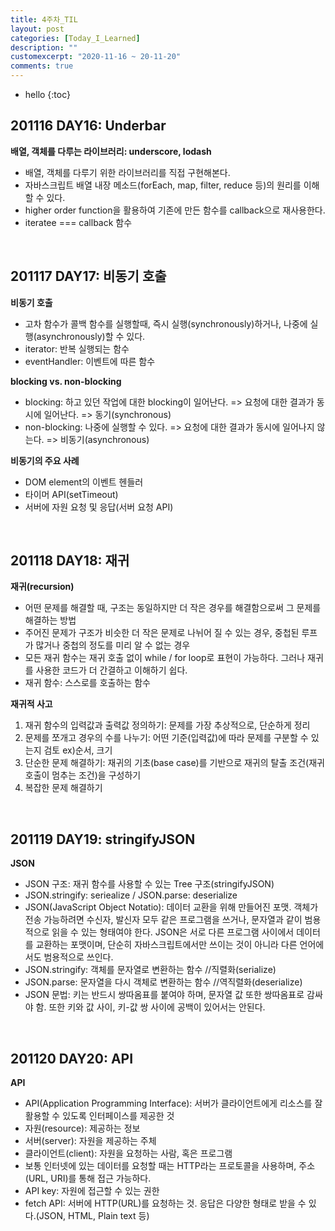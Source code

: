 ```yaml
---
title: 4주차_TIL
layout: post
categories: [Today_I_Learned]
description: ""
customexcerpt: "2020-11-16 ~ 20-11-20"
comments: true
---
```


* hello
{:toc}


## 201116 DAY16: Underbar ##

 **배열, 객체를 다루는 라이브러리: underscore, lodash**
 - 배열, 객체를 다루기 위한 라이브러리를 직접 구현해본다.
 - 자바스크립트 배열 내장 메소드(forEach, map, filter, reduce 등)의 원리를 이해할 수 있다.
 - higher order function을 활용하여 기존에 만든 함수를 callback으로 재사용한다.
 - iteratee === callback 함수
 
 <br>

## 201117 DAY17: 비동기 호출 ##

 **비동기 호출**
 - 고차 함수가 콜백 함수를 실행할때, 즉시 실행(synchronously)하거나, 나중에 실행(asynchronously)할 수 있다.
 - iterator: 반복 실행되는 함수
 - eventHandler: 이벤트에 따른 함수
 
 **blocking vs. non-blocking**
 - blocking: 하고 있던 작업에 대한 blocking이 일어난다. => 요청에 대한 결과가 동시에 일어난다. => 동기(synchronous)
 - non-blocking: 나중에 실행할 수 있다. => 요청에 대한 결과가 동시에 일어나지 않는다. => 비동기(asynchronous)
 
 **비동기의 주요 사례**
 - DOM element의 이벤트 헨들러
 - 타이머 API(setTimeout)
 - 서버에 자원 요청 및 응답(서버 요청 API)
 
 <br>
 
## 201118 DAY18: 재귀 ##
 
  **재귀(recursion)**
 - 어떤 문제를 해결할 때, 구조는 동일하지만 더 작은 경우를 해결함으로써 그 문제를 해결하는 방법
 - 주어진 문제가 구조가 비슷한 더 작은 문제로 나뉘어 질 수 있는 경우, 중첩된 루프가 많거나 중첩의 정도를 미리 알 수 없는 경우
 - 모든 재귀 함수는 재귀 호출 없이 while / for loop로 표현이 가능하다. 그러나 재귀를 사용한 코드가 더 간결하고 이해하기 쉽다.
 - 재귀 함수: 스스로를 호출하는 함수
 
 **재귀적 사고**
 1. 재귀 함수의 입력값과 출력값 정의하기: 문제를 가장 추상적으로, 단순하게 정리
 2. 문제를 쪼개고 경우의 수를 나누기: 어떤 기준(입력값)에 따라 문제를 구분할 수 있는지 검토 ex)순서, 크기
 3. 단순한 문제 해결하기: 재귀의 기초(base case)를 기반으로 재귀의 탈출 조건(재귀 호출이 멈추는 조건)을 구성하기
 4. 복잡한 문제 해결하기
 
 <br>
 
## 201119 DAY19: stringifyJSON ##

 **JSON**
 - JSON 구조: 재귀 함수를 사용할 수 있는 Tree 구조(stringifyJSON)
 - JSON.stringify: seriealize / JSON.parse: deserialize
 - JSON(JavaScript Object Notatio): 데이터 교환을 위해 만들어진 포맷. 객체가 전송 가능하려면 수신자, 발신자 모두 같은 프로그램을 쓰거나, 문자열과 같이 범용적으로 읽을 수 있는 형태여야 한다. JSON은 서로 다른 프로그램 사이에서 데이터를 교환하는 포맷이며, 단순히 자바스크립트에서만 쓰이는 것이 아니라 다른 언어에서도 범용적으로 쓰인다.
 - JSON.stringify: 객체를 문자열로 변환하는 함수 //직렬화(serialize)
 - JSON.parse: 문자열을 다시 객체로 변환하는 함수 //역직렬화(deserialize)
 - JSON 문법: 키는 반드시 쌍따옴표를 붙여야 하며, 문자열 값 또한 쌍따옴표로 감싸야 함. 또한 키와 값 사이, 키-값 쌍 사이에 공백이 있어서는 안된다.
 
 <br>
 
## 201120 DAY20: API ##

 **API**
 - API(Application Programming Interface): 서버가 클라이언트에게 리소스를 잘 활용할 수 있도록 인터페이스를 제공한 것
 - 자원(resource): 제공하는 정보
 - 서버(server): 자원을 제공하는 주체
 - 클라이언트(client): 자원을 요청하는 사람, 혹은 프로그램
 - 보통 인터넷에 있는 데이터를 요청할 때는 HTTP라는 프로토콜을 사용하며, 주소(URL, URI)를 통해 접근 가능하다.
 - API key: 자원에 접근할 수 있는 권한
 - fetch API: 서버에 HTTP(URL)를 요청하는 것. 응답은 다양한 형태로 받을 수 있다.(JSON, HTML, Plain text 등)
 
 <br>
